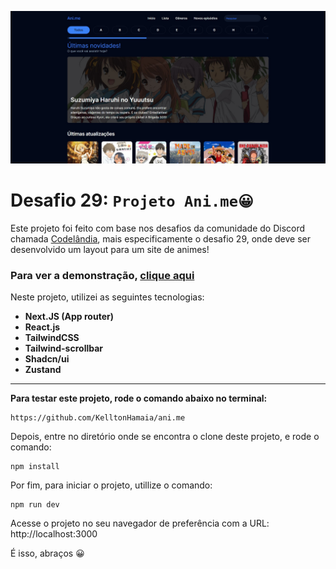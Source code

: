 
![Tela inicial](https://raw.githubusercontent.com/KelltonHamaia/ani.me/main/public/images/home-screenshot.jpg)
# Desafio 29: `Projeto Ani.me😀` 

Este projeto foi feito com base nos desafios da comunidade do Discord chamada [Codelândia](https://discord.gg/RWM8B83K), mais especificamente o desafio 29, onde deve ser desenvolvido um layout para um site de animes! 
### Para ver a demonstração, [clique aqui ](https://challenge-ani-me.vercel.app/)  
Neste projeto, utilizei as seguintes tecnologias: 
 - **Next.JS (App router)**
 - **React.js**
 - **TailwindCSS**
 - **Tailwind-scrollbar** 
 - **Shadcn/ui**
 - **Zustand**

---

**Para testar este projeto, rode o comando abaixo no terminal:** 

    https://github.com/KelltonHamaia/ani.me

Depois, entre no diretório onde se encontra o clone deste projeto, e rode o comando:

    npm install
Por fim, para iniciar o projeto, utillize o comando:

    npm run dev
   
Acesse o projeto no seu navegador de preferência com a URL: http://localhost:3000 

É isso, abraços 😀
